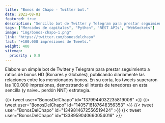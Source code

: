 ```yaml
---
title: "Bonos de Chapo - Twitter bot."
date: 2021-08-01
featured: true
description: "Sencillo bot de Twitter y Telegram para prestar seguimiento a ratios de bonos HD (Bonares y Globales), publicando diariamente las relaciones entre los mencionados bonos."
tags: ["Mercados de capitales", "Python", "REST APIs", "WebSockets"]
image: "img/bonos-chapo-1.png"
link: "https://twitter.com/bonosdelchapo"
fact: "+100.000 impresiones de Tweets."
weight: 400
sitemap:
  priority : 0.8
---
```


Elabore un simple bot de Twitter y Telegram para prestar seguimiento a ratios de bonos HD (Bonares y Globales), publicando diariamente las relaciones entre los mencionados bonos. En su corta, los tweets superaron las 100.000 impresiones, demostrando el interés de tenedores en esta sencilla (y naive.. perdón NNT) estrategia.

{{< tweet user="BonosDelChapo" id="1379944032235819008" >}}
{{< tweet user="BonosDelChapo" id="1405718187648356353" >}}
{{< tweet user="BonosDelChapo" id="1349814672556519424" >}}
{{< tweet user="BonosDelChapo" id="1338959040660054016" >}}